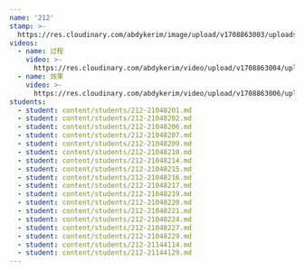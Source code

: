 ```yaml
---
name: '212'
stamp: >-
  https://res.cloudinary.com/abdykerim/image/upload/v1708863003/uploads/image/university-stamp_vojwlq.svg
videos:
  - name: 过程
    video: >-
      https://res.cloudinary.com/abdykerim/video/upload/v1708863004/uploads/groups/211/intro-vid_lxgzed.mp4
  - name: 效果
    video: >-
      https://res.cloudinary.com/abdykerim/video/upload/v1708863006/uploads/groups/211/result_op87yw.mp4
students:
  - student: content/students/212-21048201.md
  - student: content/students/212-21048202.md
  - student: content/students/212-21048206.md
  - student: content/students/212-21048207.md
  - student: content/students/212-21048209.md
  - student: content/students/212-21048210.md
  - student: content/students/212-21048214.md
  - student: content/students/212-21048215.md
  - student: content/students/212-21048216.md
  - student: content/students/212-21048217.md
  - student: content/students/212-21048219.md
  - student: content/students/212-21048220.md
  - student: content/students/212-21048221.md
  - student: content/students/212-21048224.md
  - student: content/students/212-21048227.md
  - student: content/students/212-21048229.md
  - student: content/students/212-21144114.md
  - student: content/students/212-21144129.md
---
```


